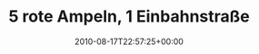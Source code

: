 ---
retweeted: false
source: <a href="http://twitter.com" rel="nofollow">Twitter Web Client</a>
entities:
  hashtags: []
  symbols: []
  user_mentions: []
  urls: []
display_text_range:
- '0'
- '114'
favorite_count: '0'
id_str: '21440220749'
truncated: false
retweet_count: '0'
id: '21440220749'
created_at: Tue Aug 17 22:57:25 +0000 2010
favorited: false
full_text: 5 rote Ampeln, 1 Einbahnstraße und Vmax von 115 kmh. Und der Taxifahrer
  wollte nichteinmal Vergnügungssteuer. Win.
lang: de
tags:
- pesos:twitter
date: '2010-08-17T22:57:25+00:00'
src: https://twitter.com/bascht/status/21440220749
original_url: https://twitter.com/bascht/status/21440220749
type: twitter_tweet
text: 5 rote Ampeln, 1 Einbahnstraße und Vmax von 115 kmh. Und der Taxifahrer wollte
  nichteinmal Vergnügungssteuer. Win.
title: '5 rote Ampeln, 1 Einbahnstraße '

---